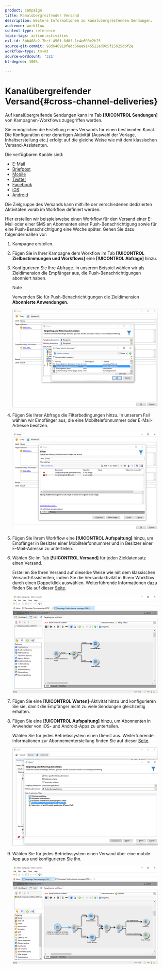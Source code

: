 ```yaml
---
product: campaign
title: Kanalübergreifender Versand
description: Weitere Informationen zu kanalübergreifenden Sendungen.
audience: workflow
content-type: reference
topic-tags: action-activities
exl-id: 3bb468e2-7bcf-456f-8d8f-1c4e608e2b25
source-git-commit: 98d646919fedc66ee9145522ad0c5f15b25dbf2e
workflow-type: tm+mt
source-wordcount: '321'
ht-degree: 100%

---
```


# Kanalübergreifender Versand{#cross-channel-deliveries}

Auf kanalübergreifende Sendungen kann im Tab **[!UICONTROL Sendungen]** von Kampagnen-Workflows zugegriffen werden.

Sie ermöglichen die Erstellung eines Versands für einen bestimmten Kanal. Die Konfiguration einer derartigen Aktivität (Auswahl der Vorlage, Inhaltserstellung etc.) erfolgt auf die gleiche Weise wie mit dem klassischen Versand-Assistenten.

Die verfügbaren Kanäle sind:

* [E-Mail](../../delivery/using/about-email-channel.md)
* [Briefpost](../../delivery/using/about-direct-mail-channel.md)
* [Mobile](../../delivery/using/sms-channel.md)
* [Twitter](../../social/using/publishing-on-twitter.md)
* [Facebook](../../social/using/publishing-on-facebook.md)
* [iOS](../../delivery/using/creating-notifications.md#sending-notifications-on-ios)
* [Android](../../delivery/using/creating-notifications.md#sending-notifications-on-android)

Die Zielgruppe des Versands kann mithilfe der verschiedenen dedizierten Aktivitäten vorab im Workflow definiert werden.

Hier erstellen wir beispielsweise einen Workflow für den Versand einer E-Mail oder einer SMS an Abonnenten einer Push-Benachrichtigung sowie für eine Push-Benachrichtigung eine Woche später. Gehen Sie dazu folgendermaßen vor:

1. Kampagne erstellen.
1. Fügen Sie in Ihrer Kampagne dem Workflow im Tab **[!UICONTROL Zielbestimmungen und Workflows]** eine **[!UICONTROL Abfrage]** hinzu.
1. Konfigurieren Sie Ihre Abfrage. In unserem Beispiel wählen wir als Zieldimension die Empfänger aus, die Push-Benachrichtigungen abonniert haben.

   >[!NOTE]
   >
   >Verwenden Sie für Push-Benachrichtigungen die Zieldimension **Abonnierte Anwendungen**.

   ![](assets/cross_channel_delivery_1.png)

1. Fügen Sie Ihrer Abfrage die Filterbedingungen hinzu. In unserem Fall wählen wir Empfänger aus, die eine Mobiltelefonnummer oder E-Mail-Adresse besitzen.

   ![](assets/cross_channel_delivery_2.png)

1. Fügen Sie Ihrem Workflow eine **[!UICONTROL Aufspaltung]** hinzu, um Empfänger in Besitzer einer Mobiltelefonnummer und in Besitzer einer E-Mail-Adresse zu unterteilen.
1. Wählen Sie im Tab **[!UICONTROL Versand]** für jeden Zieldatensatz einen Versand.

   Erstellen Sie Ihren Versand auf dieselbe Weise wie mit dem klassischen Versand-Assistenten, indem Sie die Versandaktivität in Ihrem Workflow durch einen Doppelklick auswählen. Weiterführende Informationen dazu finden Sie auf dieser [Seite](../../delivery/using/about-email-channel.md).

   ![](assets/cross_channel_delivery_3.png)

1. Fügen Sie eine **[!UICONTROL Warten]**-Aktivität hinzu und konfigurieren Sie sie, damit die Empfänger nicht zu viele Sendungen gleichzeitig erhalten.
1. Fügen Sie eine **[!UICONTROL Aufspaltung]** hinzu, um Abonnenten in Anwender von iOS- und Android-Apps zu unterteilen.

   Wählen Sie für jedes Betriebssystem einen Dienst aus. Weiterführende Informationen zur Abonnementerstellung finden Sie auf dieser [Seite](../../delivery/using/configuring-the-mobile-application.md).

   ![](assets/cross_channel_delivery_4.png)

1. Wählen Sie für jedes Betriebssystem einen Versand über eine mobile App aus und konfigurieren Sie ihn.

   ![](assets/cross_channel_delivery_5.png)
